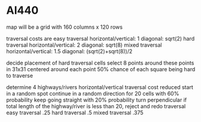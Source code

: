 # AI440

map will be a grid with 160 columns x 120 rows

traversal costs are
	easy traversal
		horizontal/vertical: 1
		diagonal: sqrt(2)
	hard traversal
		horizontal/vertical: 2
		diagonal: sqrt(8)
	mixed traversal
		horizontal/vertical: 1.5
		diagonal: (sqrt(2)+sqrt(8))/2
	
decide placement of hard traversal cells
	select 8 points
	around these points in 31x31 centered around each point
	50% chance of each square being hard to traverse

determine 4 highways/rivers
	horizontal/vertical traversal cost reduced
	start in a random spot
	continue in a random direction for 20 cells
		with 60% probability keep going straight
		with 20% probability turn perpendicular
	if total length of the highway/river is less than 20, reject and redo
	traversal
		easy traversal
			.25
		hard traversal
			.5
		mixed traversal
			.375

